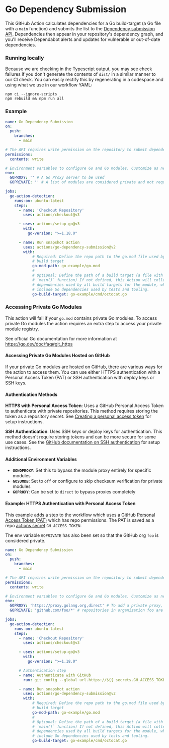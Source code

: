 # Go Dependency Submission

This GitHub Action calculates dependencies for a Go build-target (a Go file with a
`main` function) and submits the list to the [Dependency submission API](https://docs.github.com/en/code-security/supply-chain-security/understanding-your-software-supply-chain/using-the-dependency-submission-api). Dependencies then appear in your repository's dependency graph, and you'll receive Dependabot alerts and updates for vulnerable or out-of-date dependencies.

### Running locally

Because we are checking in the Typescript output, you may see check failures if you don't generate the contents of `dist/` in a similar manner to our CI check. You can easily rectify this by regenerating in a codespace and using what we use in our workflow YAML:

```
npm ci --ignore-scripts
npm rebuild && npm run all
```

### Example
```yaml
name: Go Dependency Submission
on:
  push:
    branches:
      - main

# The API requires write permission on the repository to submit dependencies
permissions:
  contents: write

# Environment variables to configure Go and Go modules. Customize as necessary
env:
  GOPROXY: '' # A Go Proxy server to be used
  GOPRIVATE: '' # A list of modules are considered private and not requested from GOPROXY

jobs:
  go-action-detection:
    runs-on: ubuntu-latest
    steps:
      - name: 'Checkout Repository'
        uses: actions/checkout@v3

      - uses: actions/setup-go@v3
        with:
          go-version: ">=1.18.0"

      - name: Run snapshot action
        uses: actions/go-dependency-submission@v2
        with:
            # Required: Define the repo path to the go.mod file used by the
            # build target
            go-mod-path: go-example/go.mod
            #
            # Optional: Define the path of a build target (a file with a
            # `main()` function) If not defined, this Action will collect all
            # dependencies used by all build targets for the module, which may
            # include Go dependencies used by tests and tooling.
            go-build-target: go-example/cmd/octocat.go
```

### Accessing Private Go Modules

This action will fail if your `go.mod` contains private Go modules.
To access private Go modules the action requires an extra step to access your
private module registry.

See official Go documentation for more information at https://go.dev/doc/faq#git_https

#### Accessing Private Go Modules Hosted on GitHub

If your private Go modules are hosted on GitHub, there are various ways for the action to
access them. You can use either HTTPS authentication with a Personal Access Token (PAT) or SSH authentication with deploy keys or SSH keys.

#### Authentication Methods

**HTTPS with Personal Access Token**: Uses a GitHub Personal Access Token to authenticate with private repositories. This method requires storing the token as a repository secret. See [Creating a personal access token](https://docs.github.com/en/authentication/keeping-your-account-and-data-secure/managing-your-personal-access-tokens#creating-a-personal-access-token-classic) for setup instructions.

**SSH Authentication**: Uses SSH keys or deploy keys for authentication. This method doesn't require storing tokens and can be more secure for some use cases. See the [GitHub documentation on SSH authentication](https://docs.github.com/en/authentication/connecting-to-github-with-ssh) for setup instructions.

#### Additional Environment Variables

- **`GONOPROXY`**: Set this to bypass the module proxy entirely for specific modules
- **`GOSUMDB`**: Set to `off` or configure to skip checksum verification for private modules
- **`GOPROXY`**: Can be set to `direct` to bypass proxies completely

#### Example: HTTPS Authentication with Personal Access Token

This example adds a step to the workflow which uses a GitHub
[Personal Access Token (PAT)](https://docs.github.com/en/authentication/keeping-your-account-and-data-secure/managing-your-personal-access-tokens)
which has repo permissions. The PAT is saved as a repo [actions secret](https://docs.github.com/en/actions/security-for-github-actions/security-guides/using-secrets-in-github-actions) `GH_ACCESS_TOKEN`.

The env variable `GOPRIVATE` has also been set so that the GitHub org `foo` is considered private.

```yaml
name: Go Dependency Submission
on:
  push:
    branches:
      - main

# The API requires write permission on the repository to submit dependencies
permissions:
  contents: write

# Environment variables to configure Go and Go modules. Customize as necessary
env:
  GOPROXY: 'https://proxy.golang.org,direct' # To add a private proxy, place it between the public golang proxy and direct
  GOPRIVATE: 'github.com/foo/*' # repositories in organization foo are considered private

jobs:
  go-action-detection:
    runs-on: ubuntu-latest
    steps:
      - name: 'Checkout Repository'
        uses: actions/checkout@v3

      - uses: actions/setup-go@v3
        with:
          go-version: ">=1.18.0"

      # Authentication step
      - name: Authenticate with GitHub
        run: git config --global url.https://${{ secrets.GH_ACCESS_TOKEN }}@github.com/.insteadOf https://github.com/

      - name: Run snapshot action
        uses: actions/go-dependency-submission@v2
        with:
            # Required: Define the repo path to the go.mod file used by the
            # build target
            go-mod-path: go-example/go.mod
            #
            # Optional: Define the path of a build target (a file with a
            # `main()` function) If not defined, this Action will collect all
            # dependencies used by all build targets for the module, which may
            # include Go dependencies used by tests and tooling.
            go-build-target: go-example/cmd/octocat.go
```
